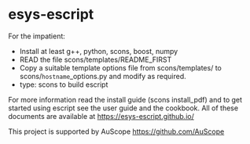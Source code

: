 # esys-escript

For the impatient:
- Install at least g++, python, scons, boost, numpy
- READ the file scons/templates/README_FIRST
- Copy a suitable template options file from scons/templates/ to
  scons/`hostname`_options.py and modify as required.
- type: scons to build escript

For more information read the install guide (scons install_pdf)
and to get started using escript see the user guide and the cookbook. 
All of these documents are available at https://esys-escript.github.io/

This project is supported by AuScope
https://github.com/AuScope